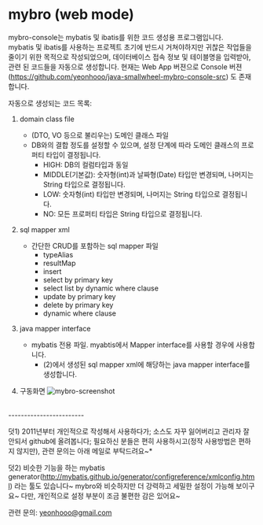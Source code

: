 # mybro (web mode)

mybro-console는 mybatis 및 ibatis를 위한 코드 생성용 프로그램입니다. <br />
mybatis 및 ibatis를 사용하는 프로젝트 초기에 반드시 거쳐야하지만 귀찮은 작업들을 줄이기 위한 목적으로 작성되었으며, 데이터베이스 접속 정보 및 테이블명을 입력받아, 관련 된 코드들을 자동으로 생성합니다. 현재는 Web App 버젼으로 Console 버젼(https://github.com/yeonhooo/java-smallwheel-mybro-console-src) 도 존재합니다.

자동으로 생성되는 코드 목록:
 1. domain class file
     * (DTO, VO 등으로 불리우는) 도메인 클래스 파일
     * DB와의 결합 정도를 설정할 수 있으며, 설정 단계에 따라 도메인 클래스의 프로퍼티 타입이 결정됩니다.
       * HIGH: DB의 컬럼타입과 동일
       * MIDDLE(기본값): 숫자형(int)과 날짜형(Date) 타입만 변경되며, 나머지는 String 타입으로 결정됩니다.
       * LOW: 숫자형(int) 타입만 변경되며, 나머지는 String 타입으로 결정됩니다.
       * NO: 모든 프로퍼티 타입은 String 타입으로 결정됩니다.
       
       
 2. sql mapper xml
     * 간단한 CRUD를 포함하는 sql mapper 파일
       * typeAlias
       * resultMap
       * insert
       * select by primary key
       * select list by dynamic where clause
       * update by primary key
       * delete by primary key
       * dynamic where clause
       
       
 3. java mapper interface 
     * mybatis 전용 파일. myabtis에서 Mapper interface를 사용할 경우에 사용합니다.
       * (2)에서 생성된 sql mapper xml에 해당하는 java mapper interface를 생성합니다.


 4. 구동화면 
 ![mybro-screenshot](https://raw.githubusercontent.com/yeonhooo/java-smallwheel-mybro-web-src/master/screenshot.PNG)

 
<br />
------------------------
<br />


덧1) 2011년부터 개인적으로 작성해서 사용하다가; 소스도 자꾸 잃어버리고 관리자 잘 안되서 github에 올려봅니다;
필요하신 분들은 편히 사용하시고(정작 사용방법은 편하지 않지만), 관련 문의는 아래 메일로 부탁드려요~*

덧2) 비슷한 기능을 하는 mybatis generator(http://mybatis.github.io/generator/configreference/xmlconfig.html) 라는 툴도 있습니다~ mybro와 비슷하지만 더 강력하고 세밀한 설정이 가능해 보이구요~ 
다만, 개인적으로 설정 부분이 조금 불편한 감은 있어요~


관련 문의: yeonhooo@gmail.com
